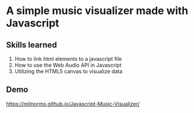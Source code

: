 # A simple music visualizer made with Javascript

## Skills learned

1. How to link html elements to a javascript file
2. How to use the Web Audio API in Javascript
3. Utilizing the HTML5 canvas to visualize data

## Demo
https://milnorms.github.io/Javascript-Music-Visualizer/
